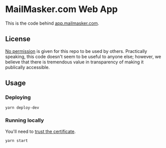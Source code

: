 # MailMasker.com Web App

This is the code behind [app.mailmasker.com](https://app.mailmasker.com).

## License

[No permission](https://choosealicense.com/no-permission/) is given for this repo to be used by others. Practically speaking, this code doesn't seem to be useful to anyone else; however, we believe that there is tremendous value in transparency of making it publically accessible.

## Usage

### Deploying

```
yarn deploy-dev
```

### Running locally

You'll need to [trust the certificate](https://medium.com/@danielgwilson/https-and-create-react-app-3a30ed31c904).

```
yarn start
```
